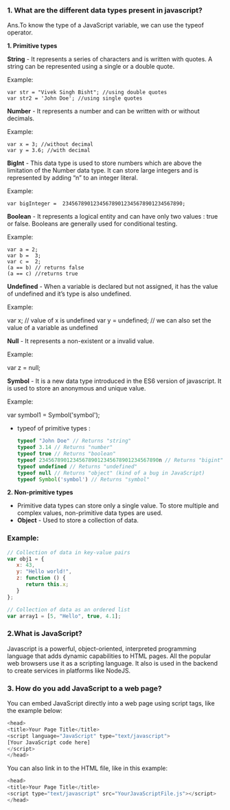 ### 1. What are the different data types present in javascript?
Ans.To know the type of a JavaScript variable, we can use the typeof operator. <br>

**1. Primitive types** <br>

**String** - It represents a series of characters and is written with quotes. A string can be represented using a single or a double quote.

Example: <br>

```
var str = "Vivek Singh Bisht"; //using double quotes
var str2 = 'John Doe'; //using single quotes
```
**Number** - It represents a number and can be written with or without decimals.

Example: <br>

```
var x = 3; //without decimal
var y = 3.6; //with decimal
```

**BigInt** - This data type is used to store numbers which are above the limitation of the Number data type. It can store large integers and is represented by adding “n” to an integer literal.

Example: <br>

```
var bigInteger =  234567890123456789012345678901234567890;
```

**Boolean** - It represents a logical entity and can have only two values : true or false. Booleans are generally used for conditional testing.

Example: <br>

```
var a = 2;
var b =  3;
var c =  2;
(a == b) // returns false
(a == c) //returns true
```

**Undefined** - When a variable is declared but not assigned, it has the value of undefined and it’s type is also undefined.

Example: <br>

var x; // value of x is undefined
var y = undefined; // we can also set the value of a variable as undefined

**Null** - It represents a non-existent or a invalid value.

Example: <br>

var z = null;

**Symbol** - It is a new data type introduced in the ES6 version of javascript. It is used to store an anonymous and unique value.

Example: <br>

var symbol1 = Symbol('symbol');

* typeof of primitive types :
  ```js
  typeof "John Doe" // Returns "string"
  typeof 3.14 // Returns "number"
  typeof true // Returns "boolean"
  typeof 234567890123456789012345678901234567890n // Returns "bigint"
  typeof undefined // Returns "undefined"
  typeof null // Returns "object" (kind of a bug in JavaScript)
  typeof Symbol('symbol') // Returns "symbol"
  ```


**2. Non-primitive types**  

* Primitive data types can store only a single value. To store multiple and complex values, non-primitive data types are used.  
* **Object** - Used to store a collection of data.  

### Example:
```js
// Collection of data in key-value pairs
var obj1 = {
   x: 43,
   y: "Hello world!",
   z: function () {
      return this.x;
   }
};

// Collection of data as an ordered list
var array1 = [5, "Hello", true, 4.1];
```

### 2.What is JavaScript?
Javascript is a powerful, object-oriented, interpreted programming language that adds dynamic capabilities to HTML pages. All the popular web browsers use it as a scripting language. It also is used in the backend to create services in platforms like NodeJS.

### 3. How do you add JavaScript to a web page?

You can embed JavaScript directly into a web page using script tags, like the example below:

```js
<head>
<title>Your Page Title</title>
<script language="JavaScript" type="text/javascript">
[Your JavaScript code here]
</script>
</head>
```
You can also link in to the HTML file, like in this example:
```js
<head>
<title>Your Page Title</title>
<script type="text/javascript" src="YourJavaScriptFile.js"></script>
</head>
```
